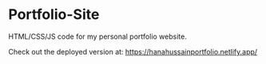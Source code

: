 # Portfolio-Site
HTML/CSS/JS code for my personal portfolio website.

Check out the deployed version at: https://hanahussainportfolio.netlify.app/
